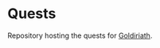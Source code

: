 # Quests #
Repository hosting the quests for [Goldiriath](https://github.com/Goldiriath/Goldiriath).
